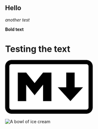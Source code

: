 ## Hello
*another test*

**Bold text**
# Testing the text
![alt text](images.png)


<img src="https://commons.wikimedia.org/wiki/File:Ice-cream.jpg" alt="A bowl of ice cream" title=" This is a delicious bowl of ice cream.">
